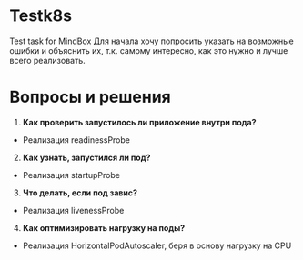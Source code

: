 # Testk8s
Test task for MindBox
Для начала хочу попросить указать на возможные ошибки и объяснить их, т.к. самому интересно, как это нужно и лучше всего реализовать.
# Вопросы и решения
1. **Как проверить запустилось ли приложение внутри пода?**
 - Реализация readinessProbe
2. **Как узнать, запустился ли под?**
 - Реализация startupProbe
3. **Что делать, если под завис?**
 - Реализация livenessProbe
4. **Как оптимизировать нагрузку на поды?**
 - Реализация HorizontalPodAutoscaler, беря в основу нагрузку на CPU
